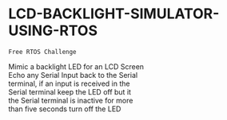 # LCD-BACKLIGHT-SIMULATOR-USING-RTOS

    Free RTOS Challenge    
Mimic a backlight LED for an LCD Screen     
Echo any Serial Input back to the Serial   
terminal, if an input is received in the    
Serial terminal keep the LED off but it    
the Serial terminal is inactive for more    
than five seconds turn off the LED 
